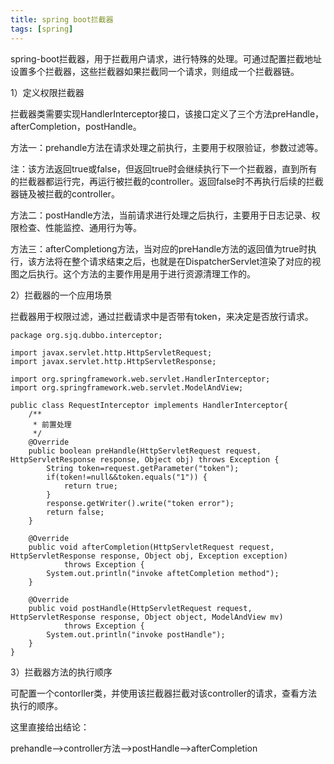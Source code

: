 ```yaml
---
title: spring boot拦截器
tags: [spring]
---
```


spring-boot拦截器，用于拦截用户请求，进行特殊的处理。可通过配置拦截地址设置多个拦截器，这些拦截器如果拦截同一个请求，则组成一个拦截器链。

1）定义权限拦截器

拦截器类需要实现HandlerInterceptor接口，该接口定义了三个方法preHandle，afterCompletion，postHandle。

方法一：prehandle方法在请求处理之前执行，主要用于权限验证，参数过滤等。

注：该方法返回true或false，但返回true时会继续执行下一个拦截器，直到所有的拦截器都运行完，再运行被拦截的controller。返回false时不再执行后续的拦截器链及被拦截的controller。

方法二：postHandle方法，当前请求进行处理之后执行，主要用于日志记录、权限检查、性能监控、通用行为等。

方法三：afterCompletiong方法，当对应的preHandle方法的返回值为true时执行，该方法将在整个请求结束之后，也就是在DispatcherServlet渲染了对应的视图之后执行。这个方法的主要作用是用于进行资源清理工作的。

2）拦截器的一个应用场景

拦截器用于权限过滤，通过拦截请求中是否带有token，来决定是否放行请求。

```
package org.sjq.dubbo.interceptor;

import javax.servlet.http.HttpServletRequest;
import javax.servlet.http.HttpServletResponse;

import org.springframework.web.servlet.HandlerInterceptor;
import org.springframework.web.servlet.ModelAndView;

public class RequestInterceptor implements HandlerInterceptor{
    /**
     * 前置处理
     */
    @Override
    public boolean preHandle(HttpServletRequest request, HttpServletResponse response, Object obj) throws Exception {
        String token=request.getParameter("token");
        if(token!=null&&token.equals("1")) {
            return true;
        }
        response.getWriter().write("token error");
        return false;
    }
    
    @Override
    public void afterCompletion(HttpServletRequest request, HttpServletResponse response, Object obj, Exception exception)
            throws Exception {
        System.out.println("invoke aftetCompletion method");
    }

    @Override
    public void postHandle(HttpServletRequest request, HttpServletResponse response, Object object, ModelAndView mv)
            throws Exception {
        System.out.println("invoke postHandle");
    }
}
```

3）拦截器方法的执行顺序

可配置一个contorller类，并使用该拦截器拦截对该controller的请求，查看方法执行的顺序。

这里直接给出结论：

prehandle-->controller方法-->postHandle-->afterCompletion